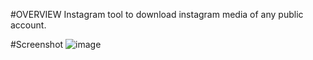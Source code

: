 
#OVERVIEW
    Instagram tool to download instagram media of any public account.
    
#Screenshot
![image](https://user-images.githubusercontent.com/78557222/124252963-2979b300-db45-11eb-8b40-bbaec97ada0b.png)
